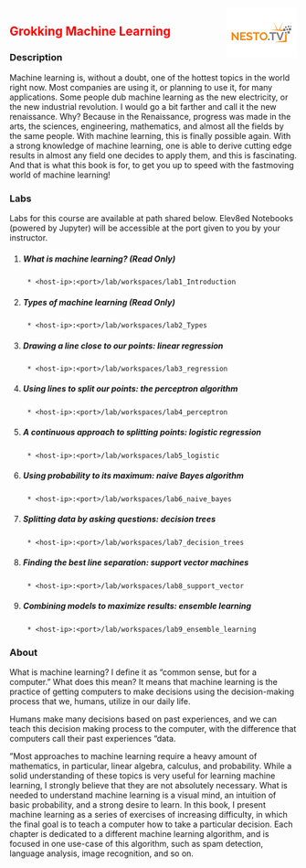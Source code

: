 <img align="right" src="./logo-small.png">

<h2><span style="color:red;">Grokking Machine Learning</span></h2>

### Description
Machine learning is, without a doubt, one of the hottest topics in the world right now. Most
companies are using it, or planning to use it, for many applications. Some people dub machine
learning as the new electricity, or the new industrial revolution. I would go a bit farther and
call it the new renaissance. Why? Because in the Renaissance, progress was made in the arts,
the sciences, engineering, mathematics, and almost all the fields by the same people. With
machine learning, this is finally possible again. With a strong knowledge of machine learning,
one is able to derive cutting edge results in almost any field one decides to apply them, and
this is fascinating. And that is what this book is for, to get you up to speed with the fastmoving world of machine learning!

### Labs

Labs for this course are available at path shared below. Elev8ed Notebooks (powered by Jupyter) will be accessible at the port given to you by your instructor.

1. ##### What is machine learning? (Read Only)
		* <host-ip>:<port>/lab/workspaces/lab1_Introduction
2. ##### Types of machine learning (Read Only)
		* <host-ip>:<port>/lab/workspaces/lab2_Types
3. ##### Drawing a line close to our points: linear regression
		* <host-ip>:<port>/lab/workspaces/lab3_regression
4. ##### Using lines to split our points: the perceptron algorithm
		* <host-ip>:<port>/lab/workspaces/lab4_perceptron
5. ##### A continuous approach to splitting points: logistic regression
		* <host-ip>:<port>/lab/workspaces/lab5_logistic
6. ##### Using probability to its maximum: naive Bayes algorithm
		* <host-ip>:<port>/lab/workspaces/lab6_naive_bayes
7. ##### Splitting data by asking questions: decision trees
		* <host-ip>:<port>/lab/workspaces/lab7_decision_trees
8. ##### Finding the best line separation: support vector machines
		* <host-ip>:<port>/lab/workspaces/lab8_support_vector
9. ##### Combining models to maximize results: ensemble learning
		* <host-ip>:<port>/lab/workspaces/lab9_ensemble_learning

### About

What is machine learning? I define it as “common sense, but for a computer.” What
does this mean? It means that machine learning is the practice of getting computers
to make decisions using the decision-making process that we, humans, utilize in our daily life.

Humans make many decisions based on past experiences, and we can teach this decision making process to the computer, with the difference that computers call their past
experiences “data.

”Most approaches to machine learning require a heavy amount of mathematics, in
particular, linear algebra, calculus, and probability. While a solid understanding of
these topics is very useful for learning machine learning, I strongly believe that they
are not absolutely necessary. What is needed to understand machine learning is a
visual mind, an intuition of basic probability, and a strong desire to learn.
In this book, I present machine learning as a series of exercises of increasing difficulty, in
which the final goal is to teach a computer how to take a particular decision. Each chapter is
dedicated to a different machine learning algorithm, and is focused in one use-case of this
algorithm, such as spam detection, language analysis, image recognition, and so on. 